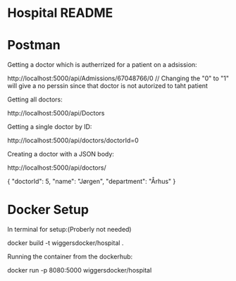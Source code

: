 # Hospital README

# Postman

Getting a doctor which is autherrized for a patient on a adsission:

http://localhost:5000/api/Admissions/67048766/0   // Changing the "0" to "1" will give a no perssin since that doctor is not autorized to taht patient

Getting all doctors:

http://localhost:5000/api/Doctors

Getting a single doctor by ID:

http://localhost:5000/api/doctors/doctorId=0

Creating a doctor with a JSON body:

http://localhost:5000/api/doctors/

{
    "doctorId": 5,
    "name": "Jørgen",
    "department": "Århus"
}


# Docker Setup

In terminal for setup:(Proberly not needed)

docker build -t wiggersdocker/hospital .

Running the container from the dockerhub:

docker run -p 8080:5000 wiggersdocker/hospital 
